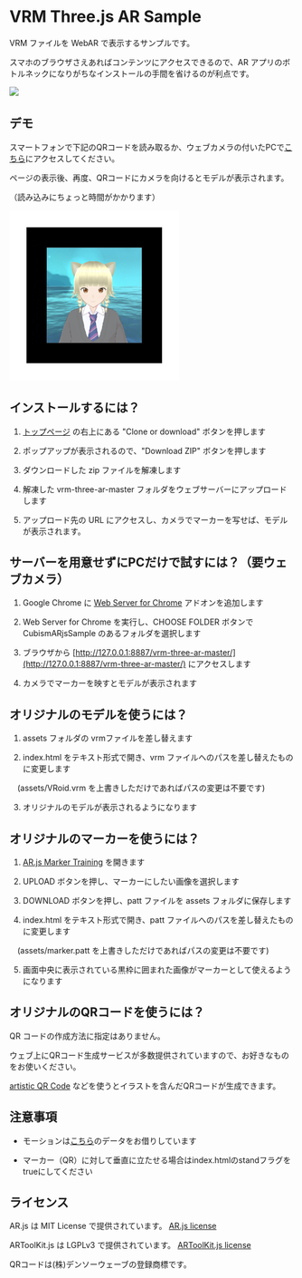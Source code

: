 ﻿# VRM Three.js AR Sample

VRM ファイルを WebAR で表示するサンプルです。

スマホのブラウザさえあればコンテンツにアクセスできるので、AR アプリのボトルネックになりがちなインストールの手間を省けるのが利点です。

<img src="https://raw.githubusercontent.com/naryu33/vrm-three-ar/master/demo.gif">

## デモ

スマートフォンで下記のQRコードを読み取るか、ウェブカメラの付いたPCで[こちら](https://naryu33.github.io/vrm-three-ar/)にアクセスしてください。

ページの表示後、再度、QRコードにカメラを向けるとモデルが表示されます。

（読み込みにちょっと時間がかかります）

<img src="https://raw.githubusercontent.com/naryu33/vrm-three-ar/master/assets/marker.png" width="300px">

## インストールするには？

1. [トップページ](https://github.com/t-takasaka/vrm-three-ar) の右上にある "Clone or download" ボタンを押します

2. ポップアップが表示されるので、"Download ZIP" ボタンを押します

3. ダウンロードした zip ファイルを解凍します

4. 解凍した vrm-three-ar-master フォルダをウェブサーバーにアップロードします

5. アップロード先の URL にアクセスし、カメラでマーカーを写せば、モデルが表示されます。

## サーバーを用意せずにPCだけで試すには？（要ウェブカメラ）

1. Google Chrome に [Web Server for Chrome](https://chrome.google.com/webstore/detail/web-server-for-chrome/ofhbbkphhbklhfoeikjpcbhemlocgigb?hl=ja) アドオンを追加します

2. Web Server for Chrome を実行し、CHOOSE FOLDER ボタンで CubismARjsSample のあるフォルダを選択します

3. ブラウザから [http://127.0.0.1:8887/vrm-three-ar-master/](http://127.0.0.1:8887/vrm-three-ar-master/) にアクセスします

4. カメラでマーカーを映すとモデルが表示されます

## オリジナルのモデルを使うには？

1. assets フォルダの vrmファイルを差し替えます

2. index.html をテキスト形式で開き、vrm ファイルへのパスを差し替えたものに変更します

　(assets/VRoid.vrm を上書きしただけであればパスの変更は不要です)

3. オリジナルのモデルが表示されるようになります

## オリジナルのマーカーを使うには？

1. [AR.js Marker Training](https://jeromeetienne.github.io/AR.js/three.js/examples/marker-training/examples/generator.html) を開きます

2. UPLOAD ボタンを押し、マーカーにしたい画像を選択します

3. DOWNLOAD ボタンを押し、patt ファイルを assets フォルダに保存します

4. index.html をテキスト形式で開き、patt ファイルへのパスを差し替えたものに変更します

　(assets/marker.patt を上書きしただけであればパスの変更は不要です)

5. 画面中央に表示されている黒枠に囲まれた画像がマーカーとして使えるようになります

## オリジナルのQRコードを使うには？

QR コードの作成方法に指定はありません。

ウェブ上にQRコード生成サービスが多数提供されていますので、お好きなものをお使いください。

[artistic QR Code](https://github.com/sylnsfar/qrcode) などを使うとイラストを含んだQRコードが生成できます。

## 注意事項

- モーションは[こちら](http://examples.claygl.xyz/examples/basicModelAnimation.html)のデータをお借りしています

- マーカー（QR）に対して垂直に立たせる場合はindex.htmlのstandフラグをtrueにしてください

## ライセンス

AR.js は MIT License で提供されています。
[AR.js license](https://github.com/jeromeetienne/AR.js/blob/master/LICENSE.txt)

ARToolKit.js は LGPLv3 で提供されています。
[ARToolKit.js license](https://github.com/artoolkit/jsartoolkit5/blob/master/LICENSE.txt)

QRコードは(株)デンソーウェーブの登録商標です。


